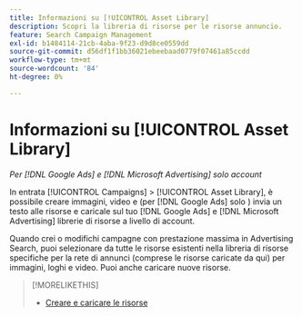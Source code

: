 ```yaml
---
title: Informazioni su [!UICONTROL Asset Library]
description: Scopri la libreria di risorse per le risorse annuncio.
feature: Search Campaign Management
exl-id: b1484114-21cb-4aba-9f23-d9d8ce0559dd
source-git-commit: d56df1f1bb36021ebeebaad0779f07461a85ccdd
workflow-type: tm+mt
source-wordcount: '84'
ht-degree: 0%

---
```


# Informazioni su [!UICONTROL Asset Library]

<!-- Combine with "Create" page into one page once you can do more than just create/upload. Or still combine them and rename this page; you can't really "manage" assets here, just create/upload and see a list of assets you've previously uploaded (including a preview), but not edit existing uploaded assets or anything on the ad network. -->

*Per [!DNL Google Ads] e [!DNL Microsoft Advertising] solo account*

In entrata [!UICONTROL Campaigns] > [!UICONTROL Asset Library], è possibile creare immagini, video e (per [!DNL Google Ads] solo ) invia un testo alle risorse e caricale sul tuo [!DNL Google Ads] e [!DNL Microsoft Advertising] librerie di risorse a livello di account.

Quando crei o modifichi campagne con prestazione massima in Advertising Search, puoi selezionare da tutte le risorse esistenti nella libreria di risorse specifiche per la rete di annunci (comprese le risorse caricate da qui) per immagini, loghi e video. Puoi anche caricare nuove risorse.

<!--
Should all assets on the ad network be listed in Campaigns > Asset Library by now, or just ones created/uploaded from our UI? (Within perf max campaign settings, you can select from all in the ad network's asset library, which should include assets uploaded from our UI. But I'm not sure that this list here is the same.) If all, then mention when they're updated.

-->

>[!MORELIKETHIS]
>
>* [Creare e caricare le risorse](asset-create.md)
